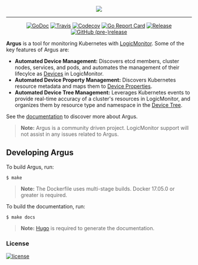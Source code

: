<p align="center"><a href=""><img src="./logo.png"></a></p>

---

<p align="center">
  <a href="https://godoc.org/github.com/logicmonitor/k8s-argus"><img alt="GoDoc" src="http://img.shields.io/badge/godoc-reference-blue.svg?style=flat-square"></a>
  <a href="https://travis-ci.org/logicmonitor/k8s-argus"><img alt="Travis" src="https://img.shields.io/travis/logicmonitor/k8s-argus.svg?style=flat-square"></a>
  <a href="https://codecov.io/gh/logicmonitor/k8s-argus"><img alt="Codecov" src="https://img.shields.io/codecov/c/github/logicmonitor/k8s-argus.svg?style=flat-square"></a>
  <a href="https://goreportcard.com/report/github.com/logicmonitor/k8s-argus"><img alt="Go Report Card" src="https://goreportcard.com/badge/github.com/logicmonitor/k8s-argus?style=flat-square"></a>
  <a href="https://github.com/logicmonitor/k8s-argus/releases/latest"><img alt="Release" src="https://img.shields.io/github/release/logicmonitor/argus.svg?style=flat-square"></a>
  <a href="https://github.com/logicmonitor/k8s-argus/releases/latest"><img alt="GitHub (pre-)release" src="https://img.shields.io/github/release/logicmonitor/argus/all.svg?style=flat-square"></a>
</p>

**Argus** is a tool for monitoring Kubernetes with [LogicMonitor](https://www.logicmonitor.com). Some of the key features of Argus are:
-   **Automated Device Management:** Discovers etcd members, cluster nodes, services, and pods, and automates the management of their lifecylce as [Devices](https://www.logicmonitor.com/support/devices/) in LogicMonitor.
-   **Automated Device Property Management:** Discovers Kubernetes resource metadata and maps them to [Device Properties](https://www.logicmonitor.com/support/devices/adding-managing-devices/device-properties/).
-   **Automated Device Tree Management:** Leverages Kubernetes events to provide real-time accuracy of a cluster's resources in LogicMonitor, and organizes them by resource type and namespace in the [Device Tree](https://www.logicmonitor.com/support/devices/devices-page-overview/navigating-devices/).

See the [documentation](https://logicmonitor.github.io/k8s-argus) to discover more about Argus.
> **Note:** Argus is a community driven project. LogicMonitor support will not assist in any issues related to Argus.

Developing Argus
----------------
To build Argus, run:
```
$ make
```
> **Note:** The Dockerfile uses multi-stage builds. Docker 17.05.0 or greater is required.

To build the documentation, run:
```
$ make docs
```
> **Note:** [Hugo](https://github.com/gohugoio/hugo) is required to generate the documentation.

### License
[![license](https://img.shields.io/github/license/logicmonitor/k8s-argus.svg?style=flat-square)](https://github.com/logicmonitor/k8s-argus/blob/master/LICENSE)
